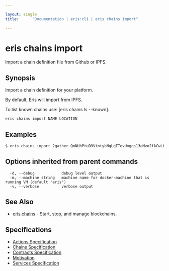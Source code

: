 ```yaml
---

layout: single
title:      "Documentation | eris:cli | eris chains import"

---
```


# eris chains import

Import a chain definition file from Github or IPFS.

## Synopsis

Import a chain definition for your platform.

By default, Eris will import from IPFS.

To list known chains use: [eris chains ls --known].

```bash
eris chains import NAME LOCATION
```

## Examples

```bash
$ eris chains import 2gather QmNUhPtuD9VtntybNqLgTTevUmgqs13eMvo2fkCwLLx5MX
```

## Options inherited from parent commands

```
  -d, --debug            debug level output
  -m, --machine string   machine name for docker-machine that is running VM (default "eris")
  -v, --verbose          verbose output
```

## See Also

* [eris chains](/docs/documentation/cli/0.11.3/eris_chains/)	 - Start, stop, and manage blockchains.

## Specifications

* [Actions Specification](/docs/documentation/cli/0.11.3/actions_specification/)
* [Chains Specification](/docs/documentation/cli/0.11.3/chains_specification/)
* [Contracts Specification](/docs/documentation/cli/0.11.3/contracts_specification/)
* [Motivation](/docs/documentation/cli/0.11.3/motivation/)
* [Services Specification](/docs/documentation/cli/0.11.3/services_specification/)

